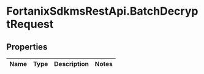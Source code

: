 # FortanixSdkmsRestApi.BatchDecryptRequest

## Properties
Name | Type | Description | Notes
------------ | ------------- | ------------- | -------------


